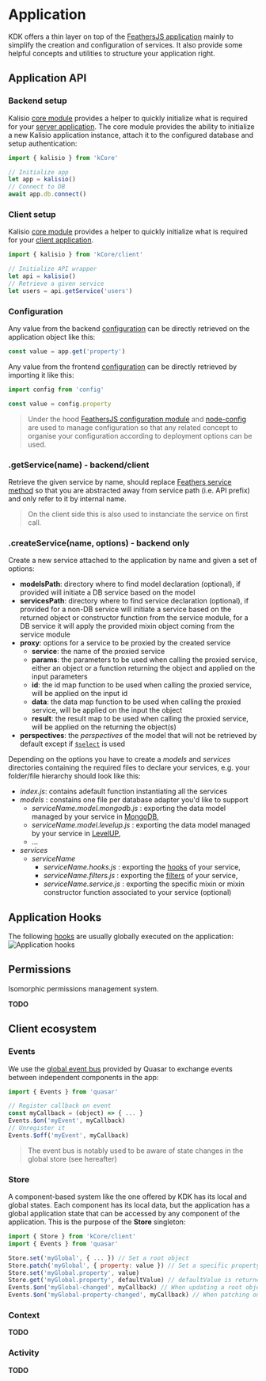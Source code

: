 # Application

KDK offers a thin layer on top of the [FeathersJS application](https://docs.feathersjs.com/api/application.html) mainly to simplify the creation and configuration of services. It also provide some helpful concepts and utilities to structure your application right.

## Application API

### Backend setup

Kalisio [core module](https://github.com/kalisio/kCore) provides a helper to quickly initialize what is required for your [server application](https://docs.feathersjs.com/api/application.html). The core module provides the ability to initialize a new Kalisio application instance, attach it to the configured database and setup authentication:
```javascript
import { kalisio } from 'kCore'

// Initialize app
let app = kalisio()
// Connect to DB
await app.db.connect()
```

### Client setup

Kalisio [core module](https://github.com/kalisio/kCore) provides a helper to quickly initialize what is required for your [client application](https://docs.feathersjs.com/api/client.html).
```javascript
import { kalisio } from 'kCore/client'

// Initialize API wrapper
let api = kalisio()
// Retrieve a given service
let users = api.getService('users')
```

### Configuration

Any value from the backend [configuration](../../guides/BASICS.MD#configuring) can be directly retrieved on the application object like this:
```javascript
const value = app.get('property')
```

Any value from the frontend [configuration](../../guides/BASICS.MD#configuring) can be directly retrieved by importing it like this:
```javascript
import config from 'config'

const value = config.property
```

> Under the hood [FeathersJS configuration module](https://github.com/feathersjs/configuration) and [node-config](https://github.com/lorenwest/node-config) are used to manage configuration so that any related concept to organise your configuration according to deployment options can be used.

### .getService(name) - backend/client

Retrieve the given service by name, should replace [Feathers service method](https://docs.feathersjs.com/api/application.html#servicepath) so that you are abstracted away from service path (i.e. API prefix) and only refer to it by internal name.

> On the client side this is also used to instanciate the service on first call.

### .createService(name, options) - backend only

Create a new service attached to the application by name and given a set of options:
* **modelsPath**: directory where to find model declaration (optional), if provided will initiate a DB service based on the model
* **servicesPath**: directory where to find service declaration (optional), if provided for a non-DB service will initiate a service based on the returned object or constructor function from the service module, for a DB service it will apply the provided mixin object coming from the service module
* **proxy**: options for a service to be proxied by the created service
  * **service**: the name of the proxied service
  * **params**: the parameters to be used when calling the proxied service, either an object or a function returning the object and applied on the input parameters
  * **id**: the id map function to be used when calling the proxied service, will be applied on the input id
  * **data**: the data map function to be used when calling the proxied service, will be applied on the input the object
  * **result**: the result map to be used when calling the proxied service, will be applied on the returning the object(s)
* **perspectives**: the *perspectives* of the model that will not be retrieved by default except if [`$select`](https://docs.feathersjs.com/api/databases/querying.html#select) is used

Depending on the options you have to create a *models* and *services* directories containing the required files to declare your services, e.g. your folder/file hierarchy should look like this:
* *index.js*: contains adefault function instantiating all the services
* *models* : constains one file per database adapter you'd like to support
  * *serviceName.model.mongodb.js* : exporting the data model managed by your service in [MongoDB](https://docs.feathersjs.com/api/databases/mongodb.html), 
  * *serviceName.model.levelup.js* : exporting the data model managed by your service in [LevelUP](https://github.com/feathersjs/feathers-levelup), 
  * ...
* *services*
  * *serviceName*
    * *serviceName.hooks.js* : exporting the [hooks](https://docs.feathersjs.com/api/hooks.html) of your service, 
    * *serviceName.filters.js* : exporting the [filters](https://docs.feathersjs.com/api/events.html#event-filtering) of your service, 
    * *serviceName.service.js* : exporting the specific mixin or mixin constructor function associated to your service (optional)
    
## Application Hooks

The following [hooks](./HOOKS.MD) are usually globally executed on the application:
![Application hooks](https://rawgit.com/kalisio/kdk/master/images/Application%20Hooks%20Diagram.svg)

## Permissions

Isomorphic permissions management system.

**TODO**

## Client ecosystem

### Events

We use the [global event bus](https://alligator.io/vuejs/global-event-bus/) provided by Quasar to exchange events between independent components in the app:
```javascript
import { Events } from 'quasar'

// Register callback on event
const myCallback = (object) => { ... }
Events.$on('myEvent', myCallback)
// Unregister it
Events.$off('myEvent', myCallback)
```

> The event bus is notably used to be aware of state changes in the global store (see hereafter)

### Store

A component-based system like the one offered by KDK has its local and global states. Each component has its local data, but the application has a global application state that can be accessed by any component of the application. This is the purpose of the **Store** singleton:

```javascript
import { Store } from 'kCore/client'
import { Events } from 'quasar'

Store.set('myGlobal', { ... }) // Set a root object
Store.patch('myGlobal', { property: value }) // Set a specific property path
Store.set('myGlobal.property', value)
Store.get('myGlobal.property', defaultValue) // defaultValue is returned if path is not found
Events.$on('myGlobal-changed', myCallback) // When updating a root object
Events.$on('myGlobal-property-changed', myCallback) // When patching on a specific property path
```

### Context

**TODO**

### Activity

**TODO**

